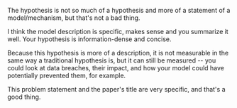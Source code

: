 
The hypothesis is not so much of a hypothesis and more of a statement of a model/mechanism, but that's not a bad thing.

I think the model description is specific, makes sense and you summarize it well. Your hypothesis is information-dense and concise.

Because this hypothesis is more of a description, it is not measurable in the same way a traditional hypothesis is, but it can still be measured -- you could look at data breaches, their impact, and how your model could have potentially prevented them, for example.













This problem statement and the paper's title are very specific, and that's a good thing.
